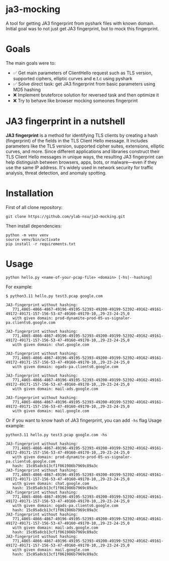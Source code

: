 # ja3-mocking
A tool for getting JA3 fingerprint from pyshark files with known domain. Initial goal was to not just get JA3 fingerprint, but to mock this fingerprint.
# Goals
The main goals were to:
 - ✅  Get main parameters of ClientHello request such as TLS version, supported ciphers, elliptic curves and e.t.c using pyshark 
 - ✅  Solve direct task: get JA3 fingerprint from basic parameters using MD5 hashing
 - ❌  Implement bruteforce solution for reversed task and then optimize it 
 - ❌  Try to behave like browser mocking someones fingerprint

# JA3 fingerprint in a nutshell

**JA3 fingerprint** is a method for identifying 
TLS clients by creating a hash (fingerprint) of the 
fields in the TLS Client Hello message. It includes 
parameters like the TLS version, supported cipher suites, 
extensions, elliptic curves, and more. Since different applications
and libraries construct their TLS Client Hello messages in unique ways, 
the resulting JA3 fingerprint can help distinguish between browsers,
apps, bots, or malware—even if they use the same IP address. 
It's widely used in network security for traffic analysis, threat detection, and anomaly spotting.



# Installation
First of all clone repository:
```commandline
git clone https://github.com/ylab-nsu/ja3-mocking.git
```

Then install dependencies:
```commandline
python -m venv venv
source venv/bin/activate
pip install -r requirements.txt
```

# Usage
```commandline
python hello.py <name-of-your-pcap-file> <domain> [-hs|--hashing]
```
For example:
```commandline
$ python3.11 hello.py test3.pcap google.com

JA3-fingerprint without hashing: 
   771,4865-4866-4867-49196-49195-52393-49200-49199-52392-49162-49161-49172-49171-157-156-53-47-49160-49170-10,,29-23-24-25,0 
   with given domain: prod-dynamite-prod-05-us-signaler-pa.clients6.google.com 

JA3-fingerprint without hashing: 
   771,4865-4866-4867-49196-49195-52393-49200-49199-52392-49162-49161-49172-49171-157-156-53-47-49160-49170-10,,29-23-24-25,0 
   with given domain: chat.google.com 

JA3-fingerprint without hashing: 
   771,4865-4866-4867-49196-49195-52393-49200-49199-52392-49162-49161-49172-49171-157-156-53-47-49160-49170-10,,29-23-24-25,0 
   with given domain: ogads-pa.clients6.google.com 

JA3-fingerprint without hashing: 
   771,4865-4866-4867-49196-49195-52393-49200-49199-52392-49162-49161-49172-49171-157-156-53-47-49160-49170-10,,29-23-24-25,0 
   with given domain: mail-ads.google.com 

JA3-fingerprint without hashing: 
   771,4865-4866-4867-49196-49195-52393-49200-49199-52392-49162-49161-49172-49171-157-156-53-47-49160-49170-10,,29-23-24-25,0 
   with given domain: mail.google.com 
```

Or if you want to know hash of JA3 fingerprint, you can add ```-hs``` flag
Usage example:
```commandline
python3.11 hello.py test3.pcap google.com -hs

JA3-fingerprint without hashing: 
   771,4865-4866-4867-49196-49195-52393-49200-49199-52392-49162-49161-49172-49171-157-156-53-47-49160-49170-10,,29-23-24-25,0 
   with given domain: prod-dynamite-prod-05-us-signaler-pa.clients6.google.com 
   hash: 15c05a8cb13cf1f061986b7969c89a3c
JA3-fingerprint without hashing: 
   771,4865-4866-4867-49196-49195-52393-49200-49199-52392-49162-49161-49172-49171-157-156-53-47-49160-49170-10,,29-23-24-25,0 
   with given domain: chat.google.com 
   hash: 15c05a8cb13cf1f061986b7969c89a3c
JA3-fingerprint without hashing: 
   771,4865-4866-4867-49196-49195-52393-49200-49199-52392-49162-49161-49172-49171-157-156-53-47-49160-49170-10,,29-23-24-25,0 
   with given domain: ogads-pa.clients6.google.com 
   hash: 15c05a8cb13cf1f061986b7969c89a3c
JA3-fingerprint without hashing: 
   771,4865-4866-4867-49196-49195-52393-49200-49199-52392-49162-49161-49172-49171-157-156-53-47-49160-49170-10,,29-23-24-25,0 
   with given domain: mail-ads.google.com 
   hash: 15c05a8cb13cf1f061986b7969c89a3c
JA3-fingerprint without hashing: 
   771,4865-4866-4867-49196-49195-52393-49200-49199-52392-49162-49161-49172-49171-157-156-53-47-49160-49170-10,,29-23-24-25,0 
   with given domain: mail.google.com 
   hash: 15c05a8cb13cf1f061986b7969c89a3c
```


